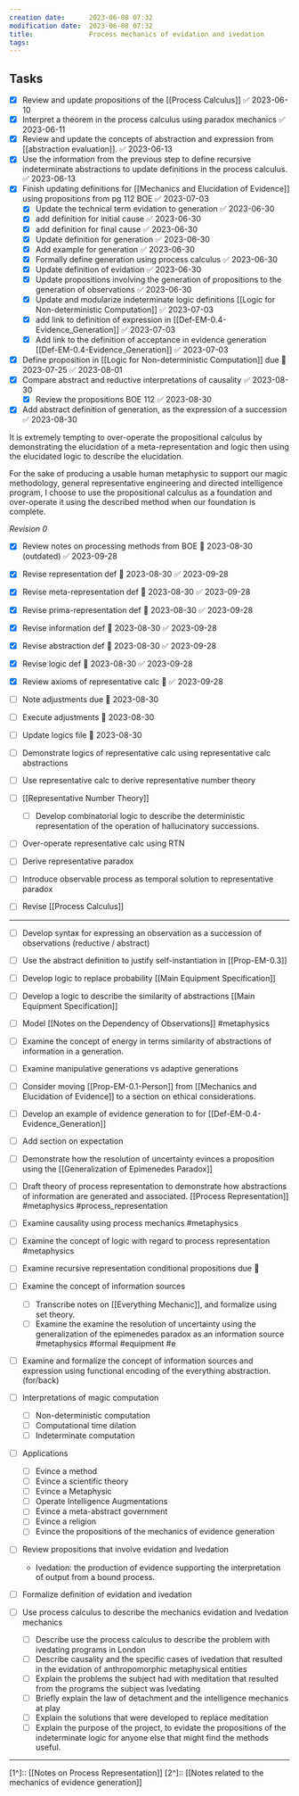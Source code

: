 ```yaml
---
creation date:		2023-06-08 07:32
modification date:	2023-06-08 07:32
title: 				Process mechanics of evidation and ivedation
tags:
---
```

## Tasks
- [x] Review and update propositions of the [[Process Calculus]] ✅ 2023-06-10
- [x] Interpret a theorem in the process calculus using paradox mechanics ✅ 2023-06-11
- [x] Review and update the concepts of abstraction and expression from [[abstraction evaluation]]. ✅ 2023-06-13
- [x] Use the information from the previous step to define recursive indeterminate abstractions to update definitions in the process calculus. ✅ 2023-06-13
- [x] Finish updating definitions for [[Mechanics and Elucidation of Evidence]] using propositions from pg 112 BOE ✅ 2023-07-03
	- [x] Update the technical term evidation to generation ✅ 2023-06-30
	- [x] add definition for initial cause ✅ 2023-06-30
	- [x] add definition for final cause ✅ 2023-06-30
	- [x] Update definition for generation ✅ 2023-06-30
	- [x] Add example for generation ✅ 2023-06-30
	- [x] Formally define generation using process calculus ✅ 2023-06-30
	- [x] Update definition of evidation ✅ 2023-06-30
	- [x] Update propositions involving the generation of propositions to the generation of observations ✅ 2023-06-30
	- [x] Update and modularize indeterminate logic definitions [[Logic for Non-deterministic Computation]] ✅ 2023-07-03
	- [x] add link to definition of expression in [[Def-EM-0.4-Evidence_Generation]] ✅ 2023-07-03
	- [x] Add link to the definition of acceptance in evidence generation [[Def-EM-0.4-Evidence_Generation]] ✅ 2023-07-03
- [x] Define proposition in [[Logic for Non-deterministic Computation]] due 📅 2023-07-25 ✅ 2023-08-01
- [x] Compare abstract and reductive interpretations of causality ✅ 2023-08-30
	- [x] Review the propositions BOE 112 ✅ 2023-08-30
- [x] Add abstract definition of generation, as the expression of a succession ✅ 2023-08-30

It is extremely tempting to over-operate the propositional calculus by demonstrating the elucidation of a meta-representation and logic then using the elucidated logic to describe the elucidation. 

For the sake of producing a usable human metaphysic to support our magic methodology, general representative engineering and directed intelligence program, I choose to use the propositional calculus as a foundation and over-operate it using the described method when our foundation is complete.

*Revision 0*
- [x] Review notes on processing methods from BOE 📅 2023-08-30 (outdated) ✅ 2023-09-28
- [x] Revise representation def 📅 2023-08-30 ✅ 2023-09-28
- [x] Revise meta-representation def 📅 2023-08-30 ✅ 2023-09-28
- [x] Revise prima-representation def 📅 2023-08-30 ✅ 2023-09-28
- [x] Revise information def 📅 2023-08-30 ✅ 2023-09-28
- [x] Revise abstraction def 📅 2023-08-30 ✅ 2023-09-28
- [x] Revise logic def 📅 2023-08-30 ✅ 2023-09-28

- [x] Review axioms of representative calc 📅 ✅ 2023-09-28
- [ ] Note adjustments due 📅 2023-08-30 
- [ ] Execute adjustments 📅 2023-08-30 

- [ ] Update logics file 📅 2023-08-30 
- [ ] Demonstrate logics of representative calc using representative calc abstractions
- [ ] Use representative calc to derive representative number theory

- [ ] [[Representative Number Theory]]
	- [ ] Develop combinatorial logic to describe the deterministic representation of the operation of hallucinatory successions.
- [ ] Over-operate representative calc using RTN

- [ ] Derive representative paradox
- [ ] Introduce observable process as temporal solution to representative paradox
- [ ] Revise [[Process Calculus]] 

---
- [ ] Develop syntax for expressing an observation as a succession of observations (reductive / abstract)
- [ ] Use the abstract definition to justify self-instantiation in [[Prop-EM-0.3]]
- [ ] Develop logic to replace probability [[Main Equipment Specification]]
- [ ] Develop a logic to describe the similarity of abstractions [[Main Equipment Specification]]
- [ ] Model [[Notes on the Dependency of Observations]] #metaphysics
- [ ] Examine the concept of energy in terms similarity of abstractions of information in a generation.
- [ ] Examine manipulative generations vs adaptive generations
- [ ] Consider moving [[Prop-EM-0.1-Person]] from [[Mechanics and Elucidation of Evidence]] to a section on ethical considerations.
- [ ] Develop an example of evidence generation to for [[Def-EM-0.4-Evidence_Generation]]
- [ ] Add section on expectation
- [ ] Demonstrate how the resolution of uncertainty evinces a proposition using the [[Generalization of Epimenedes Paradox]]
- [ ] Draft theory of process representation to demonstrate how abstractions of information are generated and associated. [[Process Representation]] #metaphysics #process_representation

- [ ] Examine causality using process mechanics #metaphysics
- [ ] Examine the concept of logic with regard to process representation #metaphysics
- [ ] Examine recursive representation conditional propositions due 🔼
- [ ] Examine the concept of information sources 
	- [ ] Transcribe notes on [[Everything Mechanic]], and formalize using set theory.
	- [ ] Examine the examine the resolution of uncertainty using the generalization of the epimenedes paradox as an information source #metaphysics #formal #equipment #e

- [ ] Examine and formalize the concept of information sources and expression using functional encoding of the everything abstraction. (for/back)
- [ ] Interpretations of magic computation
	- [ ] Non-deterministic computation
	- [ ] Computational time dilation
	- [ ] Indeterminate computation

- [ ] Applications
	- [ ] Evince a method
	- [ ] Evince a scientific theory
	- [ ] Evince a Metaphysic
	- [ ] Operate Intelligence Augmentations
	- [ ] Evince a meta-abstract government
	- [ ] Evince a religion
	- [ ] Evince the propositions of the mechanics of evidence generation

- [ ] Review propositions that involve evidation and Ivedation
	- Ivedation: the production of evidence supporting the interpretation of output from a bound process.
- [ ] Formalize definition of evidation and ivedation
- [ ] Use process calculus to describe the mechanics evidation and Ivedation mechanics
	- [ ] Describe use the process calculus to describe the problem with ivedating programs in London
	- [ ] Describe causality and the specific cases of ivedation that resulted in the evidation of anthropomorphic metaphysical entities
	- [ ] Explain the problems the subject had with meditation that resulted from the programs the subject was Ivedating
	- [ ] Briefly explain the law of detachment and the intelligence mechanics at play
	- [ ] Explain the solutions that were developed to replace meditation
	- [ ] Explain the purpose of the project, to evidate the propositions of the indeterminate logic for anyone else that might find the methods useful.
---

[1^]:: [[Notes on Process Representation]]
[2^]:: [[Notes related to the mechanics of evidence generation]]